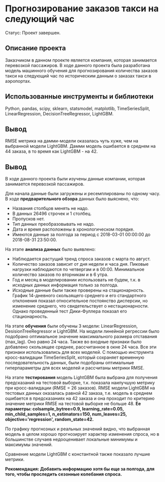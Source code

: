 # Прогнозирование заказов такси на следующий час
Статус: Проект завершен.

## Описание проекта
Заказчиком в данном проекте является компания, которая занимается перевозкой пассажиров.
В ходе данного проекта была разработана модель машинного обучения для прогнозирования количества заказов такси на следующий час по историческим данным о заказах такси в аэропортах.

## Использованные инструменты и библиотеки
Python, pandas, scipy, sklearn, statsmodel, matplotlib, TimeSeriesSplit, LinearRegression, DecisionTreeRegressor, LightGBM.

## Вывод
RMSE метрика на дамми-модели оказалась чуть хуже, чем на выбранной модели LightGBM. Дамми модель ошибается в среднем на 44 заказа, в то время как LightGBM - на 42.


## Вывод
В ходе данного проекта были изучены данные компании, которая занимается перевозкой пассажиров.

Для начала данные были загружены и ресемплированы по одному часу. В ходе **предварительного обзора** данных было выяснено, что:
- Названия столбцов менять не надо.
- В данных 26496 строчек и 1 столбец.
- Пропусков нет.
- Тип данных преобразовывать не надо.
- Дата и время расположены в хронологическом порядке.
- Имеются данные за полгода за период с 2018-03-01 00:00:00 до 2018-08-31 23:50:00.

На этапе **анализа данных** было выявлено:
- Наблюдается растущий тренд спроса заказов с марта по август.
- Количество заказов зависит от дня недели и часа дня. Пиковые нагрузки наблюдаются по четвергам и в 00:00. Минимальное количество заказов по вторникам и в 6 утра.
- Год и месяц в моделировании использовать не будем, т.к. в исходных данных информация только за полгода.
- Исходные данные были также проверены на стационарность. График 14-дневного скользящего среднего и его стандартного отклонения показал относительное постоянство дисперсии, но изменение среднего, что свидетельствует о нестационарности. Однако проведенный тест Дики-Фуллера показал его стационарность.

На этапе **обучения** были обучены 3 модели: LinearRegression, DesisionTreeRegressor и LightGBM.
На модели линейной регрессии было подобрано оптимальное значение максимального размера отставания (max_lag). Оно равно 24 часа. Также во входные признаки было добавлено скользящее среднее, рассчитанное в окне 24 часа. Все эти признаки использовались для всех моделей.
С помощью инструмнта кросс-валидации TimeSeriesSplit, который сохраняет временную последовательность данных, были подобраны оптимальные гиперпараметры для всех моделей и рассчитаны метрики RMSE.

На этапе **тестирования** модель LightGBM была выбрана для получения предсказаний на тестовой выборке, т.к. показала наилучшую метрику при кросс-валидации (RMSE = 26 заказов). RMSE модели LightGBM на тестовых данных оказалась равной 42 заказа, т.е. модель в среднем ошибается в предсказаниях на 42 заказа и она проходит по критерию значение метрики RMSE на тестовой выборке не больше 48. **Ее параметры: colsample_bytree=0.9, learning_rate=0.05, min_child_samples=1, n_estimators=150, num_leaves=25, objective='regression', random_state=42.**

По графику прогнозных и реальных значений видно, что выбранная модель в целом хорошо прогнозирует характер изменения спроса, но в большинстве случаев недооценивает локальные минимумы и максимумы значений.

Сравнение модели LightGBM с константной также показало лучшие метрики.

**Рекомендация: Добавить информацию хотя бы еще за полгода, для того, чтобы проследить сезонные колебания спроса.**
